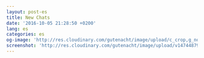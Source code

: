 ```yaml
---
layout: post-es
title: New Chats
date: '2016-10-05 21:28:50 +0200'
lang: es
categories: es
og-image: 'http://res.cloudinary.com/gutenacht/image/upload/c_crop,g_north,h_335,q_100,w_640,x_0,y_0/v1474487956/es/screenshots/05.jpg'
screenshot: 'http://res.cloudinary.com/gutenacht/image/upload/v1474487956/es/screenshots/05.jpg'
---
```


